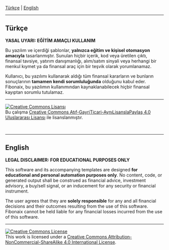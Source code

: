 [Türkçe](#türkçe) | [English](#english)

---

## Türkçe

**YASAL UYARI: EĞİTİM AMAÇLI KULLANIM**

Bu yazılım ve içerdiği şablonlar, **yalnızca eğitim ve kişisel otomasyon amacıyla** tasarlanmıştır. Sunulan hiçbir içerik, kod veya üretilen çıktı, finansal tavsiye, yatırım danışmanlığı, alım/satım sinyali veya herhangi bir menkul kıymet ya da finansal araç için bir teşvik olarak yorumlanamaz.

Kullanıcı, bu yazılımı kullanarak aldığı tüm finansal kararların ve bunların sonuçlarının **tamamen kendi sorumluluğunda** olduğunu kabul eder. Fibonaix, bu yazılımın kullanımından kaynaklanabilecek hiçbir finansal kayıptan sorumlu tutulamaz.

---

<a rel="license" href="http://creativecommons.org/licenses/by-nc-sa/4.0/"><img alt="Creative Commons Lisansı" style="border-width:0" src="https://i.creativecommons.org/l/by-nc-sa/4.0/88x31.png" /></a><br />Bu çalışma <a rel="license" href="http://creativecommons.org/licenses/by-nc-sa/4.0/">Creative Commons Atıf-GayriTicari-AynıLisanslaPaylaş 4.0 Uluslararası Lisansı</a> ile lisanslanmıştır.

<br>

---

## English

**LEGAL DISCLAIMER: FOR EDUCATIONAL PURPOSES ONLY**

This software and its accompanying templates are designed **for educational and personal automation purposes only**. No content, code, or generated output shall be construed as financial advice, investment advisory, a buy/sell signal, or an inducement for any security or financial instrument.

The user agrees that they are **solely responsible** for any and all financial decisions and their outcomes resulting from the use of this software. Fibonaix cannot be held liable for any financial losses incurred from the use of this software.

---

<a rel="license" href="http://creativecommons.org/licenses/by-nc-sa/4.0/"><img alt="Creative Commons License" style="border-width:0" src="https://i.creativecommons.org/l/by-nc-sa/4.0/88x31.png" /></a><br />This work is licensed under a <a rel="license" href="http://creativecommons.org/licenses/by-nc-sa/4.0/">Creative Commons Attribution-NonCommercial-ShareAlike 4.0 International License</a>.
